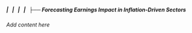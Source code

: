 ##### |   |   |   |   ├── Forecasting Earnings Impact in Inflation-Driven Sectors

*Add content here*